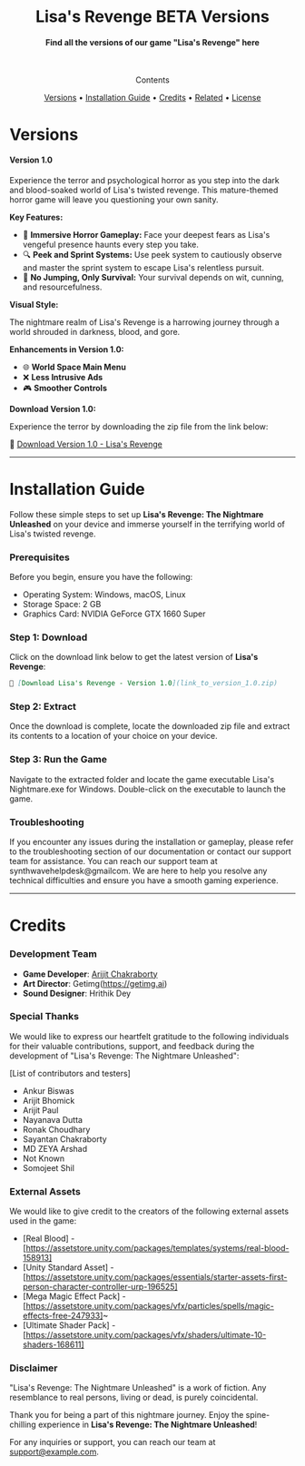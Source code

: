 <h1 align="center">
Lisa's Revenge BETA Versions 
</h1>
<h4 align= "center"> Find all the versions of our game "Lisa's Revenge"  here</h4>
<br>
<p align= "center">Contents </p>
<p align="center">
  <a href="#versions">Versions</a> •
  <a href="#installation-guide">Installation Guide</a> •
  <a href="#credits">Credits</a> •
  <a href="#related">Related</a> •
  <a href="#license">License</a>
</p>

# Versions
#### Version 1.0

Experience the terror and psychological horror as you step into the dark and blood-soaked world of Lisa's twisted revenge. This mature-themed horror game will leave you questioning your own sanity.

**Key Features:**

- 🌌 **Immersive Horror Gameplay:** Face your deepest fears as Lisa's vengeful presence haunts every step you take.
- 🔍 **Peek and Sprint Systems:** Use peek system to cautiously observe and master the sprint system to escape Lisa's relentless pursuit.
- 🚫 **No Jumping, Only Survival:** Your survival depends on wit, cunning, and resourcefulness.

**Visual Style:**

The nightmare realm of Lisa's Revenge is a harrowing journey through a world shrouded in darkness, blood, and gore.

**Enhancements in Version 1.0:**

- 🌐 **World Space Main Menu**
- ❌ **Less Intrusive Ads**
- 🎮 **Smoother Controls**

**Download Version 1.0:**

Experience the terror by downloading the zip file from the link below:

🔗 [Download Version 1.0 - Lisa's Revenge](link_to_version_1.0.zip)

---

# Installation Guide

Follow these simple steps to set up **Lisa's Revenge: The Nightmare Unleashed** on your device and immerse yourself in the terrifying world of Lisa's twisted revenge.

### Prerequisites

Before you begin, ensure you have the following:

- Operating System: Windows, macOS, Linux
- Storage Space: 2 GB
- Graphics Card: NVIDIA GeForce GTX 1660 Super

### Step 1: Download

Click on the download link below to get the latest version of **Lisa's Revenge**:

```markdown
🔗 [Download Lisa's Revenge - Version 1.0](link_to_version_1.0.zip)
```
### Step 2: Extract 
Once the download is complete, locate the downloaded zip file and extract its contents to a location of your choice on your device.

### Step 3: Run the Game
Navigate to the extracted folder and locate the game executable Lisa's Nightmare.exe for Windows. Double-click on the executable to launch the game.

### Troubleshooting
If you encounter any issues during the installation or gameplay, please refer to the troubleshooting section of our documentation or contact our support team for assistance. You can reach our support team at synthwavehelpdesk@gmailcom. We are here to help you resolve any technical difficulties and ensure you have a smooth gaming experience.

---

# Credits

### Development Team

- **Game Developer**: <a href = "https://instagram.com/_synthwavestudio"> Arijit Chakraborty </a>
- **Art Director**: Getimg(https://getimg.ai)
- **Sound Designer**: Hrithik Dey 

### Special Thanks

We would like to express our heartfelt gratitude to the following individuals for their valuable contributions, support, and feedback during the development of "Lisa's Revenge: The Nightmare Unleashed":

[List of contributors and testers]
- Ankur Biswas
- Arijit Bhomick
- Arijit Paul
- Nayanava Dutta
- Ronak Choudhary
- Sayantan Chakraborty
- MD ZEYA Arshad
- Not Known
- Somojeet Shil

### External Assets

We would like to give credit to the creators of the following external assets used in the game:

- [Real Blood] - [https://assetstore.unity.com/packages/templates/systems/real-blood-158913]
- [Unity Standard Asset] - [https://assetstore.unity.com/packages/essentials/starter-assets-first-person-character-controller-urp-196525]
- [Mega Magic Effect Pack] - [https://assetstore.unity.com/packages/vfx/particles/spells/magic-effects-free-247933]~
- [Ultimate Shader Pack] - [https://assetstore.unity.com/packages/vfx/shaders/ultimate-10-shaders-168611]

### Disclaimer

"Lisa's Revenge: The Nightmare Unleashed" is a work of fiction. Any resemblance to real persons, living or dead, is purely coincidental.

Thank you for being a part of this nightmare journey. Enjoy the spine-chilling experience in **Lisa's Revenge: The Nightmare Unleashed**!


For any inquiries or support, you can reach our team at [support@example.com](mailto:synthwavesupport@example.com).

